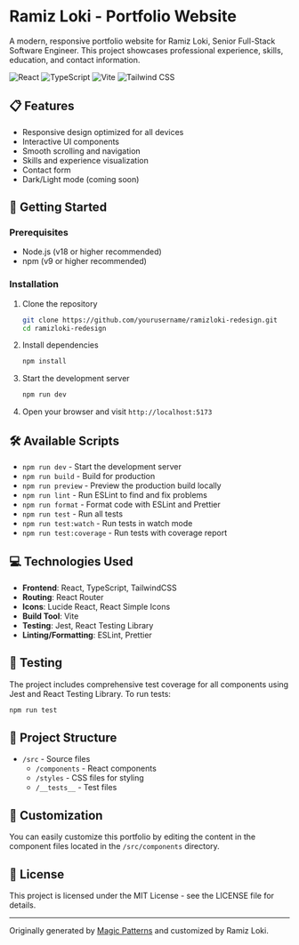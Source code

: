 # Ramiz Loki - Portfolio Website

A modern, responsive portfolio website for Ramiz Loki, Senior Full-Stack Software Engineer. This project showcases professional experience, skills, education, and contact information.

![React](https://img.shields.io/badge/React-18-blue)
![TypeScript](https://img.shields.io/badge/TypeScript-5.8-blue)
![Vite](https://img.shields.io/badge/Vite-6.3-purple)
![Tailwind CSS](https://img.shields.io/badge/TailwindCSS-3.4-cyan)

## 📋 Features

- Responsive design optimized for all devices
- Interactive UI components
- Smooth scrolling and navigation
- Skills and experience visualization
- Contact form
- Dark/Light mode (coming soon)

## 🚀 Getting Started

### Prerequisites

- Node.js (v18 or higher recommended)
- npm (v9 or higher recommended)

### Installation

1. Clone the repository
   ```bash
   git clone https://github.com/yourusername/ramizloki-redesign.git
   cd ramizloki-redesign
   ```

2. Install dependencies
   ```bash
   npm install
   ```

3. Start the development server
   ```bash
   npm run dev
   ```

4. Open your browser and visit `http://localhost:5173`

## 🛠️ Available Scripts

- `npm run dev` - Start the development server
- `npm run build` - Build for production
- `npm run preview` - Preview the production build locally
- `npm run lint` - Run ESLint to find and fix problems
- `npm run format` - Format code with ESLint and Prettier
- `npm run test` - Run all tests
- `npm run test:watch` - Run tests in watch mode
- `npm run test:coverage` - Run tests with coverage report

## 💻 Technologies Used

- **Frontend**: React, TypeScript, TailwindCSS
- **Routing**: React Router
- **Icons**: Lucide React, React Simple Icons
- **Build Tool**: Vite
- **Testing**: Jest, React Testing Library
- **Linting/Formatting**: ESLint, Prettier

## 🧪 Testing

The project includes comprehensive test coverage for all components using Jest and React Testing Library. To run tests:

```bash
npm run test
```

## 📝 Project Structure

- `/src` - Source files
  - `/components` - React components
  - `/styles` - CSS files for styling
  - `/__tests__` - Test files

## 🔧 Customization

You can easily customize this portfolio by editing the content in the component files located in the `/src/components` directory.

## 📄 License

This project is licensed under the MIT License - see the LICENSE file for details.

---

Originally generated by [Magic Patterns](https://magicpatterns.com) and customized by Ramiz Loki.
